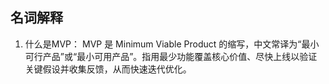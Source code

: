 ## 名词解释
1. 什么是MVP：
MVP 是 Minimum Viable Product 的缩写，中文常译为“最小可行产品”或“最小可用产品”。指用最少功能覆盖核心价值、尽快上线以验证关键假设并收集反馈，从而快速迭代优化。